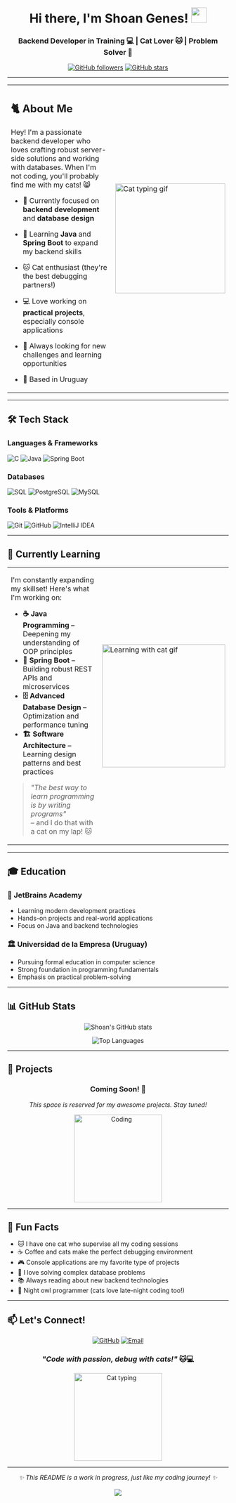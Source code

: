 <div align="center">

# Hi there, I'm Shoan Genes! <img src="https://media.giphy.com/media/hvRJCLFzcasrR4ia7z/giphy.gif" width="35">

### Backend Developer in Training 💻 | Cat Lover 🐱 | Problem Solver 🧩
[![GitHub followers](https://img.shields.io/github/followers/genesshoan?style=social)](https://github.com/genesshoan)
[![GitHub stars](https://img.shields.io/github/stars/genesshoan?style=social)](https://github.com/genesshoan)

</div>

---

<table>
  <tr>
    <td>

## 🐈 About Me

Hey! I'm a passionate backend developer who loves crafting robust server-side solutions and working with databases. When I'm not coding, you'll probably find me with my cats! 😸

- 🔭 Currently focused on **backend development** and **database design**  
- 🌱 Learning **Java** and **Spring Boot** to expand my backend skills  
- 🐱 Cat enthusiast (they're the best debugging partners!)  
- 💻 Love working on **practical projects**, especially console applications  
- 🎯 Always looking for new challenges and learning opportunities  
- 📍 Based in Uruguay  

  </td>
  <td>
    <img src="https://media0.giphy.com/media/v1.Y2lkPTc5MGI3NjExcXZqN2tucm1qYWYzaDhibXpnNnQ0dGhvZTcxMmt4Y3A0YWNydG13aiZlcD12MV9pbnRlcm5hbF9naWZfYnlfaWQmY3Q9cw/kLCUC3Ntg8V3Mq7QdK/giphy.gif" width="250" alt="Cat typing gif">
  </td>
  </tr>
</table>

---

## 🛠️ Tech Stack

### Languages & Frameworks
![C](https://img.shields.io/badge/C-00599C?style=for-the-badge&logo=c&logoColor=white)
![Java](https://img.shields.io/badge/Java-ED8B00?style=for-the-badge&logo=openjdk&logoColor=white)
![Spring Boot](https://img.shields.io/badge/Spring_Boot-6DB33F?style=for-the-badge&logo=spring-boot&logoColor=white)

### Databases
![SQL](https://img.shields.io/badge/SQL-4479A1?style=for-the-badge&logo=mysql&logoColor=white)
![PostgreSQL](https://img.shields.io/badge/PostgreSQL-316192?style=for-the-badge&logo=postgresql&logoColor=white)
![MySQL](https://img.shields.io/badge/MySQL-4479A1?style=for-the-badge&logo=mysql&logoColor=white)

### Tools & Platforms
![Git](https://img.shields.io/badge/Git-F05032?style=for-the-badge&logo=git&logoColor=white)
![GitHub](https://img.shields.io/badge/GitHub-181717?style=for-the-badge&logo=github&logoColor=white)
![IntelliJ IDEA](https://img.shields.io/badge/IntelliJ_IDEA-000000?style=for-the-badge&logo=intellij-idea&logoColor=white)

---

## 🌱 Currently Learning

<table border="0" style="border: none;">
  <tr>
    <td style="border: none; vertical-align: top;">

I'm constantly expanding my skillset! Here's what I'm working on:

- **☕ Java Programming** – Deepening my understanding of OOP principles  
- **🍃 Spring Boot** – Building robust REST APIs and microservices  
- **🗄️ Advanced Database Design** – Optimization and performance tuning  
- **🏗️ Software Architecture** – Learning design patterns and best practices  

> *"The best way to learn programming is by writing programs"*  
> – and I do that with a cat on my lap! 🐱

</td>
    <td style="border: none;">
      <img src="https://media2.giphy.com/media/v1.Y2lkPTc5MGI3NjExbTFqejlzZjVraHpqejV1dzEyeHJjcGxpNzB0eW9ma3F2NnhwcXkzMSZlcD12MV9pbnRlcm5hbF9naWZfYnlfaWQmY3Q9cw/IOaLEhOlGiuwDRqgul/giphy.gif" width="280" alt="Learning with cat gif">
    </td>
  </tr>
</table>

---

## 🎓 Education

### 🚀 JetBrains Academy
- Learning modern development practices
- Hands-on projects and real-world applications
- Focus on Java and backend technologies

### 🏛️ Universidad de la Empresa (Uruguay)
- Pursuing formal education in computer science
- Strong foundation in programming fundamentals
- Emphasis on practical problem-solving

---

## 📊 GitHub Stats

<div align="center">
  
![Shoan's GitHub stats](https://github-readme-stats.vercel.app/api?username=genesshoan&show_icons=true&theme=tokyonight&hide_border=true&count_private=true)

![Top Languages](https://github-readme-stats.vercel.app/api/top-langs/?username=genesshoan&layout=compact&theme=tokyonight&hide_border=true)

</div>

---

## 🚀 Projects

<div align="center">

### Coming Soon! 🎯

*This space is reserved for my awesome projects. Stay tuned!*

<img src="https://media.giphy.com/media/VbnUQpnihPSIgIXuZv/giphy.gif" width="200" alt="Coding">

<!-- Template for future projects:
### 📋 [Project Name](link)
Brief description of the project
- **Tech Stack:** Language, Framework, Database
- **Features:** Key features
- **Status:** In Progress/Completed
-->

</div>

---

## 🐾 Fun Facts

- 🐱 I have one cat who supervise all my coding sessions
- ☕ Coffee and cats make the perfect debugging environment
- 🎮 Console applications are my favorite type of projects
- 🧩 I love solving complex database problems
- 📚 Always reading about new backend technologies
- 🌙 Night owl programmer (cats love late-night coding too!)

---

## 📫 Let's Connect!

<div align="center">

[![GitHub](https://img.shields.io/badge/GitHub-181717?style=for-the-badge&logo=github&logoColor=white)](https://github.com/genesshoan)
[![Email](https://img.shields.io/badge/Email-D14836?style=for-the-badge&logo=gmail&logoColor=white)](mailto:your.email@example.com)

### *"Code with passion, debug with cats!"* 🐱💻

<img src="https://media.giphy.com/media/LmNwrBhejkK9EFP504/giphy.gif" width="200" alt="Cat typing">

</div>

---

<div align="center">
  <i>✨ This README is a work in progress, just like my coding journey! ✨</i>
  <br><br>
  <img src="https://komarev.com/ghpvc/?username=genesshoan&color=blueviolet&style=flat-square&label=Profile+Views">
</div>
